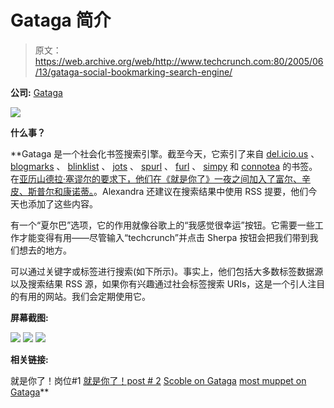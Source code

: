 # Gataga 简介

> 原文：<https://web.archive.org/web/http://www.techcrunch.com:80/2005/06/13/gataga-social-bookmarking-search-engine/>

**公司:** [Gataga](https://web.archive.org/web/20220701231218/http://www.gataga.com/)

![](https://beta.techcrunch.com/wp-content/uploads/2005/07/gatagalogo.gif)

**什么事？**

 **Gataga 是一个社会化书签搜索引擎。截至今天，它索引了来自 [del.icio.us](https://web.archive.org/web/20220701231218/http://del.icio.us/) 、 [blogmarks](https://web.archive.org/web/20220701231218/http://www.blogmarks.net/) 、 [blinklist](https://web.archive.org/web/20220701231218/http://www.blinklist.com/) 、 [jots](https://web.archive.org/web/20220701231218/http://www.jots.com/) 、 [spurl](https://web.archive.org/web/20220701231218/http://www.spurl.net/) 、 [furl](https://web.archive.org/web/20220701231218/http://www.furl.net/) 、 [simpy](https://web.archive.org/web/20220701231218/http://www.simpy.com/) 和 [connotea](https://web.archive.org/web/20220701231218/http://www.connotea.org/) 的书签。在[亚历山德拉·塞谬尔的要求下，他们在《就是你了》一夜之间加入了富尔、辛皮、斯普尔和康诺蒂。](https://web.archive.org/web/20220701231218/http://tagsonomy.com/)。Alexandra 还建议在搜索结果中使用 RSS 提要，他们今天也添加了这些内容。

有一个“夏尔巴”选项，它的作用就像谷歌上的“我感觉很幸运”按钮。它需要一些工作才能变得有用——尽管输入“techcrunch”并点击 Sherpa 按钮会把我们带到我们想去的地方。

可以通过关键字或标签进行搜索(如下所示)。事实上，他们包括大多数标签数据源以及搜索结果 RSS 源，如果你有兴趣通过社会标签搜索 URIs，这是一个引人注目的有用的网站。我们会定期使用它。

**屏幕截图:**

![](img/60b98184a4922ecb31da2cfacc9c0d36.png)
![](img/22db636ef0d5d5d357bf24313cad68b9.png)
![](img/3f52c18966d49e777044a1593be9ac5d.png)

**相关链接:**

就是你了！岗位#1
[就是你了！post # 2](https://web.archive.org/web/20220701231218/http://tagsonomy.com/index.php/gataga-new-improved/)
[Scoble on Gataga](https://web.archive.org/web/20220701231218/http://radio.weblogs.com/0001011/2005/06/13.html#a10373)
[most muppet on Gataga](https://web.archive.org/web/20220701231218/http://www.mostlymuppet.com/archives/2005/06/13/gataga/)**